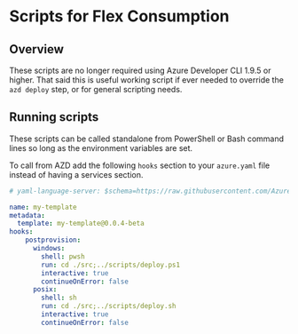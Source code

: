 # Scripts for Flex Consumption

## Overview

These scripts are no longer required using Azure Developer CLI 1.9.5 or higher.  That said this is useful working script if ever needed to override the `azd deploy` step, or for general scripting needs.

## Running scripts

These scripts can be called standalone from PowerShell or Bash command lines so long as the environment variables are set.

To call from AZD add the following `hooks` section to your `azure.yaml` file instead of having a services section. 

```yaml
# yaml-language-server: $schema=https://raw.githubusercontent.com/Azure/azure-dev/main/schemas/v1.0/azure.yaml.json

name: my-template
metadata:
  template: my-template@0.0.4-beta
hooks:
    postprovision:
      windows:
        shell: pwsh
        run: cd ./src;../scripts/deploy.ps1
        interactive: true
        continueOnError: false
      posix:
        shell: sh
        run: cd ./src;../scripts/deploy.sh
        interactive: true
        continueOnError: false
```
